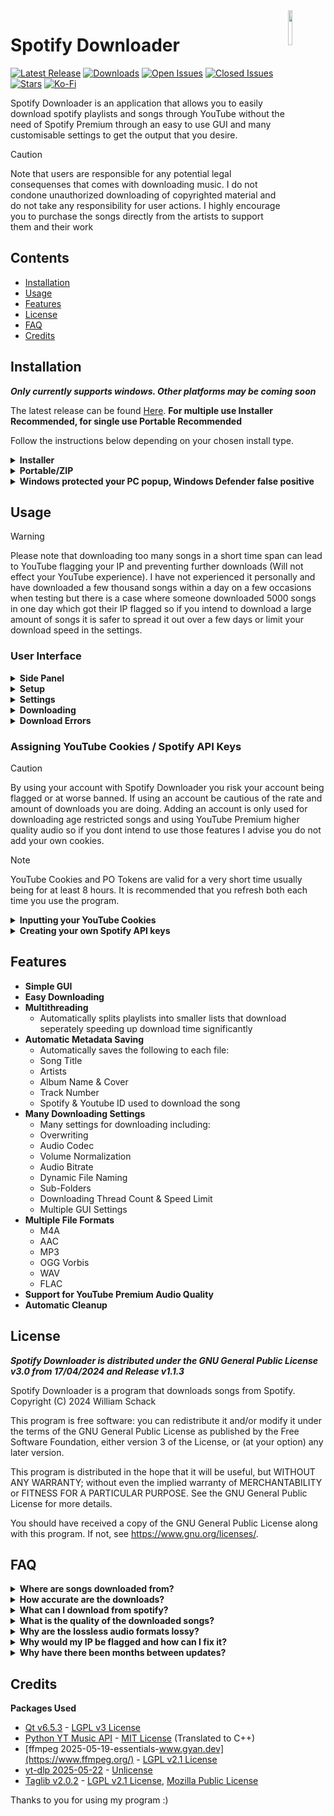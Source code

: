 <img src="https://github.com/ChazzBurger/Spotify-Downloader/assets/54973797/0998c0ca-bc59-4cb4-a9f5-76956d3bbe27" align="right" width="12%" height="12%">

# Spotify Downloader
[![Latest Release](https://img.shields.io/github/v/release/WilliamSchack/Spotify-Downloader?label=Latest%20Release&color=007ec6)](https://github.com/ChazzBurger/Spotify-Downloader/releases)
[![Downloads](https://img.shields.io/github/downloads/WilliamSchack/Spotify-Downloader/total?label=Downloads&color=007ec6)](https://github.com/ChazzBurger/Spotify-Downloader/releases)
[![Open Issues](https://img.shields.io/github/issues/WilliamSchack/Spotify-Downloader?label=Issues)](https://github.com/ChazzBurger/Spotify-Downloader/issues?q=is%3Aissue+is%3Aopen)
[![Closed Issues](https://img.shields.io/github/issues-closed/WilliamSchack/Spotify-Downloader?label=Issues)](https://github.com/ChazzBurger/Spotify-Downloader/issues?q=is%3Aissue+is%3Aclosed)
[![Stars](https://img.shields.io/github/stars/WilliamSchack/Spotify-Downloader?label=Stars&color=007ec6)](https://github.com/ChazzBurger/Spotify-Downloader/stargazers)
[![Ko-Fi](https://img.shields.io/badge/Support%20Development-FF5a16?style=flat&logo=Ko-fi&logoColor=FF5a16&label=ko-fi)](https://ko-fi.com/williamschack)

Spotify Downloader is an application that allows you to easily download spotify playlists and songs through YouTube without the need of Spotify Premium through an easy to use GUI and many customisable settings to get the output that you desire.

> [!CAUTION]
> Note that users are responsible for any potential legal consequenses that comes with downloading music. I do not condone unauthorized downloading of copyrighted material and do not take any responsibility for user actions. I highly encourage you to purchase the songs directly from the artists to support them and their work

## Contents
- [Installation](#installation)
- [Usage](#usage)
- [Features](#features)
- [License](#license)
- [FAQ](#faq)
- [Credits](#credits)

## Installation
***Only currently supports windows. Other platforms may be coming soon***

The latest release can be found [Here](https://github.com/WilliamSchack/Spotify-Downloader/releases/latest). **For multiple use Installer Recommended, for single use Portable Recommended**

Follow the instructions below depending on your chosen install type.

<details>
<summary><b> Installer </b></summary>
**Choose your install location. Default is "C:/Program Files/Spotify Downloader" but you can change this to anywhere you like.**

*Note: If the program is already installed in the chosen location, it will overwrite and update the old install*
> <img src="https://github.com/WilliamSchack/Spotify-Downloader/assets/54973797/ed720dd2-1862-4247-8714-b1ba9f8b3c4c" width="50%" height="50%">

**Select the Spotify Downloader component (selected by default)**
> <img src="https://github.com/WilliamSchack/Spotify-Downloader/assets/54973797/8d64c8a9-1453-4b2d-b2ee-cf40742f31d3" width="50%" height="50%">

**The program will add a shortcut to the start menu and the name can be changed here**
> <img src="https://github.com/WilliamSchack/Spotify-Downloader/assets/54973797/0a8b4ec7-8fd1-41ea-a522-0182c0f0ebca" width="50%" height="50%">

**Click install and wait for the installer to finish**
> <img src="https://github.com/WilliamSchack/Spotify-Downloader/assets/54973797/d4e1628a-031a-4735-b454-ecb5b2cea886" width="50%" height="50%">

**Now click Finish and the program is ready to be ran**
> <img src="https://github.com/WilliamSchack/Spotify-Downloader/assets/54973797/563d6a7a-2c8c-47ab-b45e-00d4c8939ab9" width="50%" height="50%">

You can open the program through the start menu or from the installed location through "Spotify Downloader.exe"

---

</details>

<details>
<summary><b> Portable/ZIP </b></summary>

---

**Unzip the file to any location through your chosen unzipping software.**
> <img src="https://github.com/WilliamSchack/Spotify-Downloader/assets/54973797/acdfb267-7f91-49be-8c93-aca623b8749f" width="50%" height="50%">

**The program can now be ran through "Spotify Downloader.exe"**
> <img src="https://github.com/WilliamSchack/Spotify-Downloader/assets/54973797/2e7771fe-1ab3-4e7f-a040-befb0fc6f8da" width="50%" height="50%">

---

</details>

<details>
<summary><b> Windows protected your PC popup, Windows Defender false positive </b></summary>

---

Since I am not a known publisher to microsoft and the app is not signed, the "Windows protected your PC" popup will always happen on first open and on some machines Windows defender may block the app from running if you are using the portable version

The only way I would be able to fix this is to sign the app but certificates are very costly and not something I would consider doing

### Closing the "Windows protected your PC" popup

Click:
- More Info
- Run Anyway

The popup should not open again after the first time running the app. It most likely will happen after updating the app though

<img src="https://github.com/user-attachments/assets/1ea63731-380e-4d18-b2c7-c2c99fe95cc6" width="40%" height="40%">
<img src="https://github.com/user-attachments/assets/55148d8c-ebd9-4828-8775-d765bf5f4246" width="40%" height="40%">

### Windows Defender detecting the app

This has been fixed and the app has been excluded from windows defender scans, if the app is still getting blocked, updating your malware definitions should fix it:

1. Open command prompt as administrator and change directory to c:\Program Files\Windows Defender
2. Run “MpCmdRun.exe -removedefinitions -dynamicsignatures”
3. Run "MpCmdRun.exe -SignatureUpdate"

---

</details>

## Usage

> [!WARNING]
> Please note that downloading too many songs in a short time span can lead to YouTube flagging your IP and preventing further downloads (Will not effect your YouTube experience). I have not experienced it personally and have downloaded a few thousand songs within a day on a few occasions when testing but there is a case where someone downloaded 5000 songs in one day which got their IP flagged so if you intend to download a large amount of songs it is safer to spread it out over a few days or limit your download speed in the settings.

### User Interface

<details>
<summary><b> Side Panel</b></summary>

---

***Note: Icon colour can be toggled to white by changing the Sidebar Icons Colour setting***

<img src="https://github.com/user-attachments/assets/17c8f5bf-f438-4837-9786-4c141784748c" width="4%" height="4%">

<br/>

**Download Screen Button**
- Takes you to the setup or processing screen depending on if a download is started or not

**Error Screen Button**
- Takes you to the previous download's song errors
- ***Note: Button is non-interactable and faded if no previous download has errors***

**Settings Screen Button**
- Takes you to the settings screen

**Donate Button**
- Click to donate and support the development of this program
- ***Note: Opens in browser***

**Update Button**
- Click to check for updates
- The icon will change state depending on the checking status, and if an update is available or not
- If an update is available it will redirect you to the newest github release
    - ***Note: Opens in browser***

**Submit Bug Button**
- Click to submit an issue to the github repo
- ***Note: Opens in browser***

**Help Button**
- Click to access the help documentation (What you are reading now)
- ***Note: Opens in browser***

---

</details>

<details>
<summary><b> Setup </b></summary>

---

<img src="https://github.com/user-attachments/assets/35c16d15-a3fb-474d-8719-7be92f97171c" width="50%" height="50%">

**Download Status**
- Shows the result of the last download

**Enter Song/Playlist URL**
- The URL to your songs you would like to download
- You can click the paste button directly to the right to input the copied text from your clipboard into the input
- Accepts:
    - Singlular Songs
    - Playlists
    - Albums

*Note: Your playlist or album must be public or else it will not work*

<details>
<summary><b> How To Find Your URL </b></summary>

**In App**
- Right click Your chosen song or playlist
- Share
- Copy link to playlist
> <img src="https://github.com/WilliamSchack/Spotify-Downloader/assets/54973797/7114f20e-9176-4e5b-990b-421f59ff8343" width="50%" height="50%">

**In Browser**
- Click on your playlist or song
- Copy the URL
> <img src="https://github.com/WilliamSchack/Spotify-Downloader/assets/54973797/409a2b15-1c9a-48d7-a9a1-3b505b699b5a" width="50%" height="50%">

</details>

**Select A Save Location**
- The path to your download location
- You can click the browse button directly to the right to browse to a location
- ***Note: Saved between sessions***

---
    
</details>

<details>
<summary><b> Settings </b></summary>
    
---

***Note: All settings are saved between sessions***

### Output

<img src="https://github.com/user-attachments/assets/dc5546e5-a683-475a-949d-7f8dcbdc900d" width="50%" height="50%">
<img src="https://github.com/user-attachments/assets/a4deb2a5-fefb-46cd-9b37-865b4b41fa19" width="50%" height="50%">

**Overwrite Existing Files - Recommended: OFF**
- If enabled, downloading will overwrite previously downloaded files or not

**Codec - Recommended: M4A**
- The format the each song will be output as
- ***Note: All formats will be converted from M4A and as a result WAV & FLAC are lossy and only implemented for convenience***

**Codec Details**
- Displays conversion details to remind that it is converted from an M4A file
- Shows what type of metadata is used for the selected format
- Shows warnings in red when something is different (No cover art for example)

**Normalize Volume - Recommended: ON, -14dB**
- If enabled, changes the value of all songs to the same depending on its average volume.  
    - Quite: -17dB
    - Normal: -14dB
    - Loud: -11dB

**Audio Bitrate - Recommended: 128kb/s**
- Sets the output quality of each song downloaded
- The quality range will change depending on the codec and if you have YouTube Premium
- **Non-MP3 (No Premium / Premium)**
    - High Quality: 128kb/s, 256kb/s
    - Good Quality: 92kb/s, 192kb/s
    - Low Quality:  64kb/s, 128kb/s
- **MP3 (No Premium / Premium)**
	- High Quality: 192kb/s, 320kb/s
    - Good Quality: 160kb/s, 256kb/s
    - Low Quality:  128kb/s, 192kb/s
	
**Average File Size**
- Displays a estimated file size based on the chosen bitrate
- The file size is different for if you use a compressed or PCM file format
- Compressed File Size (MB) = (bitrate(kbs) * duration seconds) / 8) / 1024
- PCM File Size (MB) = (44.1 * (16 / 8) * 2 * duration seconds) / 1024
  - PCM files use a preset 44.1kHz, 16 bits, & 2 channels
  - Calculation without preset is (Sample Rate * (Bits Per Sample / 8) * Channels * Seconds) / 1024
- ***Does not take into account metadata, an extra ~0.9MB is added***

**Artist Separator - Recommended: ;**
- Sets the seperator between artists in the metadata

**Track Number**
- The track number that will be assigned to the metadata
  - **Playlist** - The playlist track number
  - **Album** - The album track number
  - **Disk** - The disk number

**File Name**
- Enclosing tag input sets the characters to open and close a tag
    - Left character sets the opening input
    - Right character sets the closing input
- File Name Input sets the output name of each song.
    - Each tag must be enclosed with the characters set in the left input field
- Can only include the currently implemented tags listed below

**Sub Folders**
- Enclosing tag input sets the characters to open and close a tag
    - Left character sets the opening input
    - Right character sets the closing input
- Sub Folders Input sets the sub folders within the chosen directory that each song will be saved to
    - Each tag must be enclosed with the characters set in the left input field
- Can only include the currently implemented tags listed below

**Tags**
- These are the tags that can be used by the File Name & Sub Folders settings
	- **Song Name** - Name of the song
    - **Album Name** - Name of the album
    - **Song Artist** - Name of the first artist of a song
    - **Song Artists** - Names of each artist of a song "Artist1, Artist2, Artist3, ..."
    - **Album Artist** - Name of the first artist of the songs album
    - **Album Artists** - Names of each artist of a songs album "Artist1, Artist2, Artist3, ..."
    - **Codec** - The codec of the downloaded song
    - **Track Number** - The currently assigned track number
    - **Playlist Track Number** - Track number in the playlist (Only works when downloading a playlist)
    - **Album Track Number** - Track number in the album
    - **Disk Number** - Track disk number
    - **Song Time Seconds** - Time of the song in seconds
    - **Song Time Minutes** - Time of the song in minutes "01.23"
    - **Song Time Hours** - Time of the song in hours "00.01.23"
    - **Year** - Release Year of the song
    - **Month** - Release month of the song
    - **Day** - Release day of the song
    - **Codec** - The codec of the downloaded song

### Downloading

<img src="https://github.com/user-attachments/assets/d3c5d278-5bab-4a7c-82f6-69c0128029d9" width="50%" height="50%">
<img src="https://github.com/user-attachments/assets/4bd4a04b-1b38-4dd2-8be4-af4a1cb43b3d" width="50%" height="50%">

**Show Status Notifications - Default: ON**
- If enabled, notifications will show when notable events happen during downloading to notify you incase it is in the background

**Downloader Threads - Recommended: 6**
- The amount of threads used while downloading songs. This will control how many songs download simultaneously but large values can negatively effect CPU usage. Cannot be changed during download.

**Download Speed Limit - Recommended: 0MB/s**
- The speed limit to downloading songs in MB/s. A value of 0 is uncapped

**YouTube Cookies**
- The YouTube cookies used for downloading songs. Used to download songs with age restrictions and at a higher quality with YouTube Premium
- Has Clear, Paste, & Help buttons

**PO Token**
- The PO Token used to authenticate your cookies and reduce the risk of your account being flagged
- Has Clear, Paste, & Help buttons

***For help inputting your own YouTube cookies, view the lower section titled "Inputting your YouTube Cookies""***

**Spotify Client ID**
- Spotify API Client ID used for fetching songs
- Has Clear, Paste, & Help buttons
- **If empty uses the default Spotify API Client ID**

**Spotify Client Secret**
- Spotify API Client Secret used for fetching songs
- Has Clear, Paste, & Help buttons
- **If empty uses the default Spotify API Client Secret**

***For help creating your own spotify app and keys, view the lower section titled "Creating your own Spotify API keys"***

### Interface

<img src="https://github.com/user-attachments/assets/45b495b1-f31b-4ec0-a8b3-b0af93e4f19a" width="50%" height="50%">

**Downloader Thread UI - Recommended: Compact**
- Changes the style of each thread UI while downloading
- **Compact:** Newer compact and smaller design
- **Original:** Older larger design, spaces out details
- **Dynamic:** Switches between compact and original depending on threads used to fit the screen

**Auto Open Download Folder - Default: ON**
- Toggles if the application automatically opens the target folder after a finished download

**Sidebar Icons Colour - Default: ON**
- Enables colour for the sidebar icons

**Check For Updates - Default: ON**
- Toggles if the app checks for updates when launching

---
    
</details>

<details>
<summary><b> Downloading </b></summary>
    
---

<img src="https://github.com/user-attachments/assets/f5ba738f-8fa4-4bdd-a697-fb802c544e97" width="50%" height="50%">

Each track downloading will show its:
- Cover image
- Downloading index on that thread
- Title
- Artist(s)
- Progress Percent
- Downloading Status

You can see your total download progress on the counter at the bottom left.

**Download Progress**
- Shows your total download progress
    - Located in the bottom left corner

**Pause Button**
- Pauses all current downloads

**Cancel Button**
- Cancels the current download and returns to the setup screen

**Settings Button**
- Opens the settings menu, download continues in the background while open

---
    
</details>

<details>
<summary><b> Download Errors </b></summary>
    
---

<img src="https://github.com/user-attachments/assets/ff63eee3-9a3a-4912-a288-52f2576b504d" width="50%" height="50%">

Shows all of the songs that failed to download due to various reasons that will be listed below each song

---
    
</details>

### Assigning YouTube Cookies / Spotify API Keys

> [!CAUTION]
> By using your account with Spotify Downloader you risk your account being flagged or at worse banned. If using an account be cautious of the rate and amount of downloads you are doing. Adding an account is only used for downloading age restricted songs and using YouTube Premium higher quality audio so if you dont intend to use those features I advise you do not add your own cookies.

> [!NOTE]
> YouTube Cookies and PO Tokens are valid for a very short time usually being for at least 8 hours. It is recommended that you refresh both each time you use the program.

<details>
<summary><b> Inputting your YouTube Cookies</b></summary>

---

***YouTube Cookies are not required***

**The way of retrieving cookies and PO Tokens will vary from browser to browser but I will put the general steps with some browser specific instructions below. There are also images in each of the dropdowns if needed**

***It is recommended you do the following steps in a private/incognito window so the cookies are not effected by general use***

### Retrieving Your YouTube Cookies

First open [YouTube Music](https://music.youtube.com/) and sign in with the account you wish to use

If you are using premium and want higher quality downloads you will first need to go to your settings and change the Audio Quality to High

<details>
<summary><b> How To Change YT Music Audio Quality</b></summary>
	
> <img src="https://github.com/user-attachments/assets/0f8fa4a8-0f25-4726-993c-1944fe10dd22" width="50%" height="50%">
> <img src="https://github.com/user-attachments/assets/489980fc-e043-427a-8c06-e87ccd3ab31c" width="50%" height="50%">

</details>

Now retrieve your netscape formatted cookies from YouTube

There are many ways to do this but I use the extension **Cookie-Editor** ([Firefox](https://addons.mozilla.org/en-US/firefox/addon/cookie-editor/)) ([Chrome](https://chromewebstore.google.com/detail/cookie-editor/hlkenndednhfkekhgcdicdfddnkalmdm)) ([Edge](https://microsoftedge.microsoft.com/addons/detail/cookieeditor/neaplmfkghagebokkhpjpoebhdledlfi))

<details>
<summary><b> Exporting cookies using Cookie-Editor</b></summary>

Open the extension and export your cookies as netscape

> <img src="https://github.com/user-attachments/assets/61ffae4c-cd2d-4c8a-b52b-9c23174e5d8e" width="50%" height="50%">
> <img src="https://github.com/user-attachments/assets/b719478e-490c-4956-88a0-ea06de6166c6" width="50%" height="50%">

</details>

Now that you have got the cookies in your clipboard, paste them into the downloading settings in the Spotify Downloader
> <img src="https://github.com/user-attachments/assets/1fe7e9d2-99f6-4579-ac3e-a5efb49b3ad1" width="50%" height="50%">

### Retrieving Your PO Token

Getting the PO Token is a bit more complicated but if you are having trouble view the browser specific images below

Open your browsers developer console (Usually F12) and go to the network tab. In the filter section enter "googlevideo.com" to only show results under the googlevideo.com domain

Now navigate to a song and start playing it. You will notice that some results now popup in the network tab. Click on any of them

In the headers tab look for the POST Url and find the argument "pot". Copy everything to the right of the "=" and to the left of the "&" before the next argument

<details>
<summary><b> Firefox</b></summary>
	
> <img src="https://github.com/user-attachments/assets/e957ee3f-9346-456d-b8b2-323d456299e1" width="50%" height="50%">
> <img src="https://github.com/user-attachments/assets/c0e48308-719e-461d-8a48-c309ac2bb70f" width="50%" height="50%">

</details>

<details>
<summary><b> Chrome/Edge</b></summary>

> <img src="https://github.com/user-attachments/assets/a571a6f5-0648-4f62-a4d7-bfd1742df6e5" width="50%" height="50%">
> <img src="https://github.com/user-attachments/assets/871d9412-2ca5-4d67-99b9-b9e4bd869c2e" width="50%" height="50%">

</details>

Now take the copied PO Token and paste it into the downloading settings in the Spotify Downloader

> <img src="https://github.com/user-attachments/assets/5b566303-6827-4604-bd8f-ed7de5e971d2" width="50%" height="50%">

---

</details>

<details>
<summary><b> Creating your own Spotify API keys </b></summary>

---
 
***Spotify API Keys are not required***
 
Go to the [spotify developer dashboard](https://developer.spotify.com/dashboard) and sign in with your spotify account *(Can be any it doesnt matter)*

Click the "Create app" button and input the following fields:

<img src="https://github.com/user-attachments/assets/5d999095-874d-4929-a40a-9ebdce8501c0" width="50%" height="50%">

- **App Name:** Anything you like
- **App Description:** Anything you like
- **Redirect URIs:** *(For each input them and click the "Add" button on the right)*
  - http://127.0.0.1:1337/callback
  - http://localhost:8888/callback
-  **Which API/SDKs are you planning to use?** Tick "Web API"

Once you have read and accepted Spotify's [Developer Terms of Service](https://developer.spotify.com/terms) and [Design Guidelines](https://developer.spotify.com/documentation/design) you can click the "Save" button at the bottom

Now in the app page, click the "Settings" button at the top right

In this menu click the "View client secret" button to access the secret and now you have both the Client ID and Client Secret. Copy these both into the respective fields in the Spotify Downloader and it will now use your keys

<img src="https://github.com/user-attachments/assets/8a46ffde-38cd-4486-bccd-303775746c89" width="50%" height="50%">

---

</details>

## Features

- **Simple GUI**
- **Easy Downloading**
- **Multithreading**
    - Automatically splits playlists into smaller lists that download seperately speeding up download time significantly
- **Automatic Metadata Saving**
    - Automatically saves the following to each file:
    - Song Title
    - Artists
    - Album Name & Cover
    - Track Number
    - Spotify & Youtube ID used to download the song
- **Many Downloading Settings**
    - Many settings for downloading including:
    - Overwriting
    - Audio Codec
    - Volume Normalization
    - Audio Bitrate
    - Dynamic File Naming
    - Sub-Folders
    - Downloading Thread Count & Speed Limit
    - Multiple GUI Settings
- **Multiple File Formats**
    - M4A
    - AAC
    - MP3
    - OGG Vorbis
    - WAV
    - FLAC
- **Support for YouTube Premium Audio Quality**
- **Automatic Cleanup**

## License
***Spotify Downloader is distributed under the GNU General Public License v3.0 from 17/04/2024 and Release v1.1.3***

Spotify Downloader is a program that downloads songs from Spotify.
Copyright (C) 2024  William Schack

This program is free software: you can redistribute it and/or modify
it under the terms of the GNU General Public License as published by
the Free Software Foundation, either version 3 of the License, or
(at your option) any later version.

This program is distributed in the hope that it will be useful,
but WITHOUT ANY WARRANTY; without even the implied warranty of
MERCHANTABILITY or FITNESS FOR A PARTICULAR PURPOSE.  See the
GNU General Public License for more details.

You should have received a copy of the GNU General Public License
along with this program.  If not, see <https://www.gnu.org/licenses/>.

## FAQ
<details>
<summary><b>Where are songs downloaded from?</b></summary>
Despite what the title implies, songs are actually downloaded from youtube. The program retrieves the data of each song from spotify and uses a combination of the duration, title, artists, album, and views in special cases, to determine which songs on youtube correspond to those on spotify. You can find the algorithm behind this in <a href="https://github.com/search?q=repo%3AWilliamSchack%2FSpotify-Downloader+Song%3A%3ASearchForSong&type=code">Song.cpp under SearchForSong</a>.
</details>

<details>
<summary><b>How accurate are the downloads?</b></summary>
The downloads are almost always accurate and have only few times has downloaded the incorrect song being usually covers of a song. If the song is not on youtube at all, it will not download the song if there are no extremely similar songs in title, artists, duration, etc. After roughly 500 songs tested over many artists and genres I have only gotten around 5-10 incorrect which were all covers of songs that were not on youtube. You can find the algorithm behind this in <a href="https://github.com/search?q=repo%3AWilliamSchack%2FSpotify-Downloader+Song%3A%3ASearchForSong&type=code">Song.cpp under SearchForSong</a>.
</details>

<details>
<summary><b>What can I download from spotify?</b></summary>
You can download a playlist, album, episode, or individual songs. You also cannot download all songs from a given artist but if you need to get around this the only suggestion I have is to compile all of their songs into a playlist and input that into the program but I may have a look into supporting this in the future. If you need any help finding the link for your music, there is a guide <a href="https://github.com/WilliamSchack/Spotify-Downloader?tab=readme-ov-file#usage">Here</a> under Setup > How To Find Your URL.
</details>

<details>
<summary><b>What is the quality of the downloaded songs?</b></summary>
The audio quality of each song can be configured in the settings ranging from 33-256kb/s with an mp3 file, and 33-128kb/s for everything else in steps of 32 (excluding 33). The program downloads the highest quality stream from youtube usually being around a 128kb/s m4a file and converts it to the desired quality.
</details>

<details>
<summary><b>Why are the lossless audio formats lossy?</b></summary>
Each file is downloaded as an M4A format through youtube at approx ~128kb/s. This is then later converted to the codec chosen in the settings. Because of this formats like WAV that are usually lossless will still have the quality of that M4A file and the quality cannot be increased further. Lossless audio formats where only implemented as it may be easier for some people to download it with those formats if they require them rather than converting each file themselves.
</details>

<details>
<summary><b>Why would my IP be flagged and how can I fix it?</b></summary>
Downloading too many songs in a short time span can lead to YouTube flagging your IP and prevent further downloads (Will not effect your YouTube experience). I have not experienced it personally and have downloaded a few thousand songs within a day on a few occasions when testing but there is a case where someone downloaded 5000 songs in one day which got their IP flagged so it is only administered on overuse. I have no control over when YouTube flags your IP or have any clue what the threshold is but after it has been done there isn't much I can do. The only suggestion I have is to disable your VPN as its IP may have been previously flagged if you have one enabled or try using one if not. 
</details>

<details>
<summary><b>Why have there been months between updates?</b></summary>
When I first created this project I has a lot of free time on my hands and was able to work on it for as long as I wanted, but now I have other responsibilities that are taking up a good chunk of my time and there are other projects that I work on outside of this one so I just do not have the time to work on this constantly. This project is being made out of passion and I do work on it often enough to now release updates hopefully monthly and if not bi-monthly, but do not let that put you off as I enjoy working on this project and no matter the breaks that I have taken, this will continue to be developed. If anything does happen where I am unable to work on the project anymore, I will update the readme to reflect that.
</details>

## Credits
**Packages Used**
- [Qt v6.5.3](https://www.qt.io/) - [LGPL v3 License](https://doc.qt.io/qt-6.5/lgpl.html)
- [Python YT Music API](https://github.com/sigma67/ytmusicapi) - [MIT License](https://github.com/sigma67/ytmusicapi/blob/main/LICENSE) (Translated to C++)
- [ffmpeg 2025-05-19-essentials-www.gyan.dev](https://www.ffmpeg.org/) - [LGPL v2.1 License](https://www.ffmpeg.org/legal.html)
- [yt-dlp 2025-05-22](https://github.com/yt-dlp/yt-dlp) - [Unlicense](https://github.com/yt-dlp/yt-dlp/blob/master/LICENSE)
- [Taglib v2.0.2](https://github.com/taglib/taglib) - [LGPL v2.1 License](https://github.com/taglib/taglib/blob/master/COPYING.LGPL), [Mozilla Public License](https://github.com/taglib/taglib/blob/master/COPYING.MPL)

Thanks to you for using my program :)
